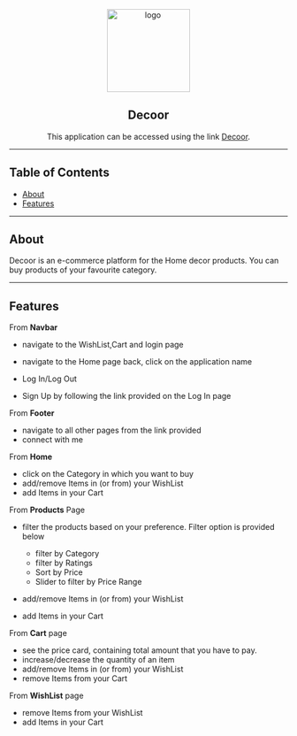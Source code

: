 <div align="center">

<img alt="logo" src="https://res.cloudinary.com/dgomw715r/image/upload/v1655122821/ProjectImages/ecomm2_r6nyji.png" width="150px" height="150px" />

## Decoor

This application can be  accessed using the link  [Decoor](https://decoor.netlify.app/).

</div>

---

## Table of Contents

- [About](#-about)
- [Features](#-features)

---

##  About

Decoor is an e-commerce platform for the Home decor products. You can buy products of your favourite category.

---

##  Features

From **Navbar**

- navigate to the WishList,Cart and login page
- navigate to the Home page back, click on the application name
- Log In/Log Out

- Sign Up by following the link provided on the Log In page

From **Footer**

- navigate to all other pages from the link provided
- connect with me

From **Home**

- click on the Category in which you want to buy
- add/remove Items in (or from) your WishList
- add Items in your Cart

From **Products** Page

- filter the products based on your preference. Filter option is provided  below 

  - filter by Category
  - filter by Ratings
  - Sort by Price
  - Slider to filter by Price Range

- add/remove Items in (or from) your WishList
- add Items in your Cart

From **Cart** page

- see the price card, containing total amount that you have to pay.
- increase/decrease the quantity of an item
- add/remove Items in (or from) your WishList
- remove Items from your Cart

From **WishList** page

- remove Items from your WishList 
- add Items in your Cart



